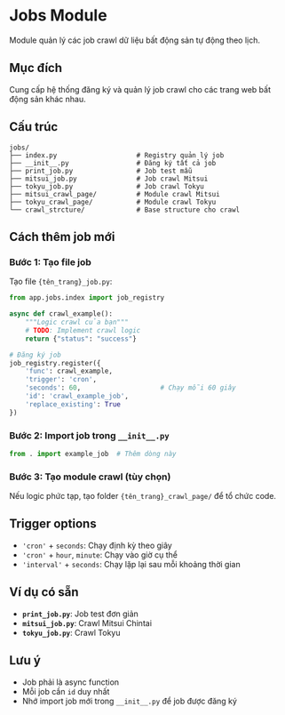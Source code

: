 # Jobs Module

Module quản lý các job crawl dữ liệu bất động sản tự động theo lịch.

## Mục đích

Cung cấp hệ thống đăng ký và quản lý job crawl cho các trang web bất động sản khác nhau.

## Cấu trúc

```
jobs/
├── index.py                    # Registry quản lý job
├── __init__.py                 # Đăng ký tất cả job
├── print_job.py                # Job test mẫu
├── mitsui_job.py               # Job crawl Mitsui
├── tokyu_job.py                # Job crawl Tokyu
├── mitsui_crawl_page/          # Module crawl Mitsui
├── tokyu_crawl_page/           # Module crawl Tokyu
└── crawl_strcture/             # Base structure cho crawl
```

## Cách thêm job mới

### Bước 1: Tạo file job

Tạo file `{tên_trang}_job.py`:

```python
from app.jobs.index import job_registry

async def crawl_example():
    """Logic crawl của bạn"""
    # TODO: Implement crawl logic
    return {"status": "success"}

# Đăng ký job
job_registry.register({
    'func': crawl_example,
    'trigger': 'cron',
    'seconds': 60,                    # Chạy mỗi 60 giây
    'id': 'crawl_example_job',
    'replace_existing': True
})
```

### Bước 2: Import job trong `__init__.py`

```python
from . import example_job  # Thêm dòng này
```

### Bước 3: Tạo module crawl (tùy chọn)

Nếu logic phức tạp, tạo folder `{tên_trang}_crawl_page/` để tổ chức code.

## Trigger options

- `'cron'` + `seconds`: Chạy định kỳ theo giây
- `'cron'` + `hour`, `minute`: Chạy vào giờ cụ thể
- `'interval'` + `seconds`: Chạy lặp lại sau mỗi khoảng thời gian

## Ví dụ có sẵn

- **`print_job.py`**: Job test đơn giản
- **`mitsui_job.py`**: Crawl Mitsui Chintai
- **`tokyu_job.py`**: Crawl Tokyu

## Lưu ý

- Job phải là async function
- Mỗi job cần `id` duy nhất
- Nhớ import job mới trong `__init__.py` để job được đăng ký